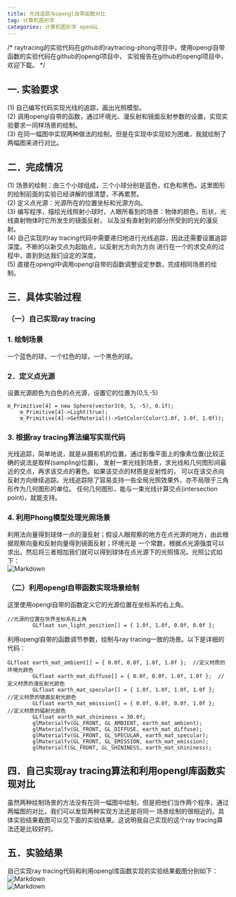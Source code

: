 ```yaml
---
title: 光线追踪与opengl自带函数对比
tag: 计算机图形学
categories: 计算机图形学 openGL
---
```


/*
raytracing的实验代码在github的raytracing-phong项目中，使用opengl自带函数的实验代码在github的opengl项目中，
实验报告在github的opengl项目中，欢迎下载。
*/

## 一. 实验要求
(1) 自己编写代码实现光线的追踪，画出光照模型。  
(2) 调用opengl自带的函数，通过环境光、漫反射和镜面反射参数的设置，实现实验要求一同样场景的绘制。  
(3) 在同一幅图中实现两种做法的绘制，但是在实现中实现较为困难，我就绘制了两幅图来进行对比。  
## 二．完成情况
(1) 场景的绘制：由三个小球组成，三个小球分别是蓝色，红色和黑色。这里图形的绘制前面的实验已经讲解的很清楚，不再累赘。  
(2) 定义点光源：光源所在的位置坐标和光源方向。  
(3) 编写程序，描绘光线照射小球时，人眼所看到的场景：物体的颜色，形状，光线直射物体时它所发生的镜面反射，
以及没有直射到的部分所受到的光的漫反射。  
(4) 自己实现的ray tracing代码中需要递归地进行光线追踪，因此还需要设置追踪深度。不断的以新交点为起始点，以反射光方向为方向
进行在一个的求交点的过程中，直到到达我们设定的深度。  
(5) 直接在opengl中调用opengl自带的函数调整设定参数，完成相同场景的绘制。
## 三．具体实验过程  
### （一）自己实现ray tracing 
### 1. 绘制场景  
一个蓝色的球，一个红色的球，一个黑色的球。    
### 2．定义点光源 
设置光源颜色为白色的点光源，设置它的位置为(0,5,-5)  
<pre><code>m_Primitive[4] = new Sphere(vector3(0, 5, -5), 0.1f);
	m_Primitive[4]->Light(true);
	m_Primitive[4]->GetMaterial()->SetColor(Color(1.0f, 1.0f, 1.0f));</code></pre>
### 3. 根据ray tracing算法编写实现代码  
光线追踪，简单地说，就是从摄影机的位置，通过影像平面上的像素位置(比较正确的说法是取样(sampling)位置)，
发射一束光线到场景，求光线和几何图形间最近的交点，再求该交点的著色。如果该交点的材质是反射性的，
可以在该交点向反射方向继续追踪。光线追踪除了容易支持一些全局光照效果外，亦不局限于三角形作为几何图形的单位。
任何几何图形，能与一束光线计算交点(intersection point)，就能支持。  
### 4. 利用Phong模型处理光照场景  
利用法向量得到球体一点的漫反射；假设人眼观察的地方在点光源的地方，由此根据观察向量和反射向量得到镜面反射；环境光是
一个常数，根据点光源强度可以求出。然后将三者相加我们就可以得到球体在点光源下的光照情况。光照公式如下：  
![Markdown](http://i2.muimg.com/591351/368a66b3c8326ebc.jpg)  
### （二）利用opengl自带函数实现场景绘制     
这里使用opengl自带的函数定义它的光源位置在坐标系的右上角。   
<pre><code>//光源的位置在世界坐标系右上角
		GLfloat sun_light_position[] = { 1.0f, 1.0f, 0.0f, 0.0f }; </code></pre>  
利用opengl自带的函数调节参数，绘制与ray tracing一致的场景。以下是详细的代码：  
<pre><code>GLfloat earth_mat_ambient[] = { 0.0f, 0.0f, 1.0f, 1.0f };  //定义材质的环境光颜色  
		GLfloat earth_mat_diffuse[] = { 0.0f, 0.0f, 1.0f, 1.0f };  //定义材质的漫反射光颜色  
		GLfloat earth_mat_specular[] = { 1.0f, 1.0f, 1.0f, 1.0f };   //定义材质的镜面反射光颜色 
		GLfloat earth_mat_emission[] = { 0.0f, 0.0f, 0.0f, 1.0f };   //定义材质的辐射光颜色  
		GLfloat earth_mat_shininess = 30.0f;
		glMaterialfv(GL_FRONT, GL_AMBIENT, earth_mat_ambient);
		glMaterialfv(GL_FRONT, GL_DIFFUSE, earth_mat_diffuse);
		glMaterialfv(GL_FRONT, GL_SPECULAR, earth_mat_specular);
		glMaterialfv(GL_FRONT, GL_EMISSION, earth_mat_emission);
		glMaterialf(GL_FRONT, GL_SHININESS, earth_mat_shininess); </code></pre>  
## 四．自己实现ray tracing算法和利用opengl库函数实现对比  
虽然两种绘制场景的方法没有在同一幅图中绘制，但是把他们当作两个程序，通过两幅图的对比，我们可以发现两种实现方法还是将同一
场景绘制的很相近的。具体实验结果截图可以见下面的实验结果。这说明我自己实现的这个ray tracing算法还是比较好的。  
## 五．实验结果
自己实现ray tracing代码和利用opengl库函数实现的实验结果截图分别如下：    
![Markdown](http://i4.piimg.com/591351/c4b7de88cb528471.png)   
![Markdown](http://i4.piimg.com/591351/228f65f4eb6804c9.png)